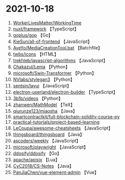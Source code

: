 # 2021-10-18

1. [WorkerLivesMatter/WorkingTime](https://github.com/WorkerLivesMatter/WorkingTime) 
2. [nuxt/framework](https://github.com/nuxt/framework) 【TypeScript】
3. [goplus/gop](https://github.com/goplus/gop) 【Go】
4. [KieSun/all-of-frontend](https://github.com/KieSun/all-of-frontend) 【JavaScript】
5. [AveYo/MediaCreationTool.bat](https://github.com/AveYo/MediaCreationTool.bat) 【Batchfile】
6. [twbs/icons](https://github.com/twbs/icons) 【HTML】
7. [trekhleb/javascript-algorithms](https://github.com/trekhleb/javascript-algorithms) 【JavaScript】
8. [Chakazul/Lenia](https://github.com/Chakazul/Lenia) 【Python】
9. [microsoft/Swin-Transformer](https://github.com/microsoft/Swin-Transformer) 【Python】
10. [NVlabs/stylegan3](https://github.com/NVlabs/stylegan3) 【Python】
11. [sentsin/layui](https://github.com/sentsin/layui) 【JavaScript】
12. [electron-userland/electron-builder](https://github.com/electron-userland/electron-builder) 【TypeScript】
13. [3b1b/videos](https://github.com/3b1b/videos) 【Python】
14. [zhanwen/MathModel](https://github.com/zhanwen/MathModel) 【TeX】
15. [qiurunze123/miaosha](https://github.com/qiurunze123/miaosha) 【Java】
16. [smartcontractkit/full-blockchain-solidity-course-py](https://github.com/smartcontractkit/full-blockchain-solidity-course-py) 
17. [practical-tutorials/project-based-learning](https://github.com/practical-tutorials/project-based-learning) 
18. [LeCoupa/awesome-cheatsheets](https://github.com/LeCoupa/awesome-cheatsheets) 【JavaScript】
19. [thingsboard/thingsboard](https://github.com/thingsboard/thingsboard) 【Java】
20. [ascoders/weekly](https://github.com/ascoders/weekly) 【JavaScript】
21. [microsoft/playwright](https://github.com/microsoft/playwright) 【JavaScript】
22. [ddosify/ddosify](https://github.com/ddosify/ddosify) 【Go】
23. [apache/apisix](https://github.com/apache/apisix) 【Lua】
24. [CyC2018/CS-Notes](https://github.com/CyC2018/CS-Notes) 【Java】
25. [PanJiaChen/vue-element-admin](https://github.com/PanJiaChen/vue-element-admin) 【Vue】
